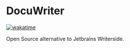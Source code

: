 # DocuWriter
[![wakatime](https://wakatime.com/badge/github/zanderlewis/docuwriter.svg)](https://wakatime.com/badge/github/zanderlewis/docuwriter)

Open Source alternative to Jetbrains Writerside.
